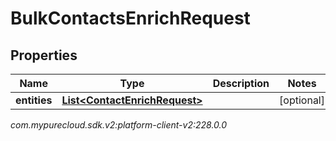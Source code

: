 # BulkContactsEnrichRequest


## Properties

| Name | Type | Description | Notes |
| ------------ | ------------- | ------------- | ------------- |
| **entities** | [**List&lt;ContactEnrichRequest&gt;**](ContactEnrichRequest) |  |  [optional] |




_com.mypurecloud.sdk.v2:platform-client-v2:228.0.0_
